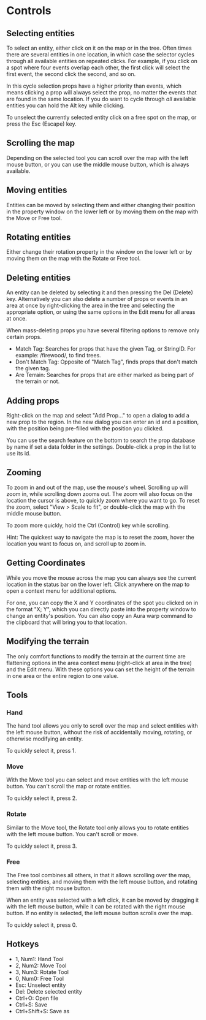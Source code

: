 Controls
=============================================================================

Selecting entities
-----------------------------------------------------------------------------

To select an entity, either click on it on the map or in the tree.
Often times there are several entities in one location, in which case
the selector cycles through all available entities on repeated clicks.
For example, if you click on a spot where four events overlap each other,
the first click will select the first event, the second click the second,
and so on.

In this cycle selection props have a higher priority than events, which
means clicking a prop will always select the prop, no matter the events
that are found in the same location. If you do want to cycle through
*all* available entities you can hold the Alt key while clicking.

To unselect the currently selected entity click on a free spot on the map,
or press the Esc (Escape) key.

Scrolling the map
-----------------------------------------------------------------------------

Depending on the selected tool you can scroll over the map with the left
mouse button, or you can use the middle mouse button, which is always
available.

Moving entities
-----------------------------------------------------------------------------

Entities can be moved by selecting them and either changing their position
in the property window on the lower left or by moving them on the map with
the Move or Free tool.

Rotating entities
-----------------------------------------------------------------------------

Either change their rotation property in the window on the lower left or
by moving them on the map with the Rotate or Free tool.

Deleting entities
-----------------------------------------------------------------------------

An entity can be deleted by selecting it and then pressing the
Del (Delete) key. Alternatively you can also delete a number of props or
events in an area at once by right-clicking the area in the tree and
selecting the appropriate option, or using the same options in the Edit
menu for all areas at once.

When mass-deleting props you have several filtering options to remove
only certain props.

- Match Tag: Searches for props that have the given Tag, or StringID.
  For example: /firewood/, to find trees.
- Don't Match Tag: Opposite of "Match Tag", finds props that don't match
  the given tag.
- Are Terrain: Searches for props that are either marked as being part
  of the terrain or not.

Adding props
-----------------------------------------------------------------------------

Right-click on the map and select "Add Prop..." to open a dialog to
add a new prop to the region. In the new dialog you can enter an id
and a position, with the position being pre-filled with the position
you clicked.

You can use the search feature on the bottom to search the prop
database by name if set a data folder in the settings. Double-click
a prop in the list to use its id.

Zooming
-----------------------------------------------------------------------------

To zoom in and out of the map, use the mouse's wheel. Scrolling up will
zoom in, while scrolling down zooms out. The zoom will also focus
on the location the cursor is above, to quickly zoom where you want to go.
To reset the zoom, select "View > Scale to fit", or double-click the
map with the middle mouse button.

To zoom more quickly, hold the Ctrl (Control) key while scrolling.

Hint: The quickest way to navigate the map is to reset the zoom, hover the
location you want to focus on, and scroll up to zoom in.

Getting Coordinates
-----------------------------------------------------------------------------

While you move the mouse across the map you can always see the current
location in the status bar on the lower left. Click anywhere on the map
to open a context menu for additional options.

For one, you can copy the X and Y coordinates of the spot you clicked on
in the format "X; Y", which you can directly paste into the property window
to change an entity's position. You can also copy an Aura warp command to
the clipboard that will bring you to that location.

Modifying the terrain
-----------------------------------------------------------------------------

The only comfort functions to modify the terrain at the current time
are flattening options in the area context menu (right-click at area
in the tree) and the Edit menu. With these options you can set the
height of the terrain in one area or the entire region to one value.

Tools
-----------------------------------------------------------------------------

### Hand

The hand tool allows you only to scroll over the map and select entities
with the left mouse button, without the risk of accidentally moving,
rotating, or otherwise modifying an entity.

To quickly select it, press 1.

### Move

With the Move tool you can select and move entities with the left mouse
button. You can't scroll the map or rotate entities.

To quickly select it, press 2.

### Rotate

Similar to the Move tool, the Rotate tool only allows you to rotate
entities with the left mouse button. You can't scroll or move.

To quickly select it, press 3.

### Free

The Free tool combines all others, in that it allows scrolling over the
map, selecting entities, and moving them with the left mouse button,
and rotating them with the right mouse button.

When an entity was selected with a left click, it can be moved by
dragging it with the left mouse button, while it can be rotated with
the right mouse button. If no entity is selected, the left mouse
button scrolls over the map.

To quickly select it, press 0.

Hotkeys
-----------------------------------------------------------------------------

- 1, Num1: Hand Tool
- 2, Num2: Move Tool
- 3, Num3: Rotate Tool
- 0, Num0: Free Tool
- Esc: Unselect entity
- Del: Delete selected entity
- Ctrl+O: Open file
- Ctrl+S: Save
- Ctrl+Shift+S: Save as
